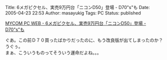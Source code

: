 Title: 6メガピクセル、実売9万円台「ニコンD50」登場 - D70"s"も
Date: 2005-04-23 22:53
Author: masayukig
Tags: PC
Status: published

[MYCOM PC WEB - 6メガピクセル、実売9万円台「ニコンD50」登場 -
D70"s"も](http://pcweb.mycom.co.jp/news/2005/04/20/014.html)

ぐあ。この前Ｄ７０買ったばかりだったのに、もう改良版が出てしまったのか？  
うぐぅ。  
まぁ、こういうものってそういう運命だよね。。。
